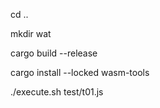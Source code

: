 cd ..

mkdir wat

cargo build --release

cargo install --locked wasm-tools

./execute.sh test/t01.js 
